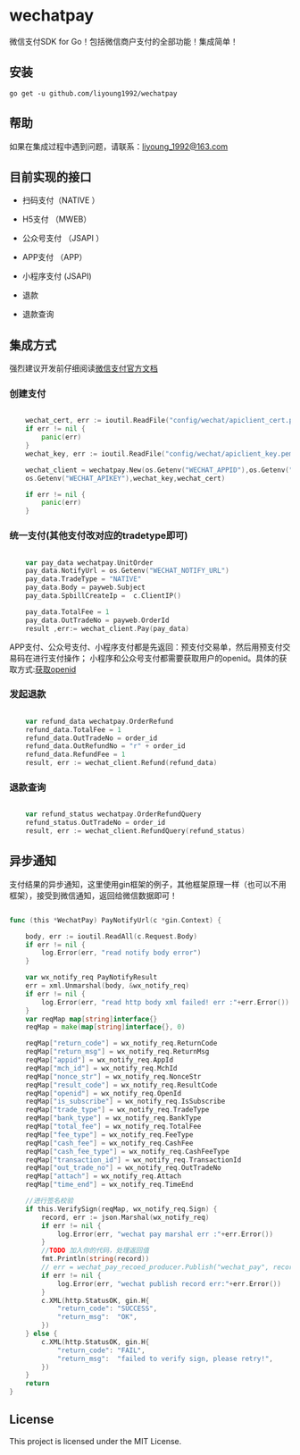 # wechatpay
微信支付SDK for Go！包括微信商户支付的全部功能！集成简单！


## 安装

`go get -u github.com/liyoung1992/wechatpay`

## 帮助
如果在集成过程中遇到问题，请联系：liyoung_1992@163.com

## 目前实现的接口

- 扫码支付（NATIVE ）

- H5支付 （MWEB）

- 公众号支付 （JSAPI ）

- APP支付 （APP）

- 小程序支付 (JSAPI)

- 退款

- 退款查询


## 集成方式
强烈建议开发前仔细阅读[微信支付官方文档](https://pay.weixin.qq.com/wiki/doc/api/index.html)


### 创建支付

```go

	wechat_cert, err := ioutil.ReadFile("config/wechat/apiclient_cert.pem")
	if err != nil {
		panic(err)
	}
	wechat_key, err := ioutil.ReadFile("config/wechat/apiclient_key.pem")

	wechat_client = wechatpay.New(os.Getenv("WECHAT_APPID"),os.Getenv("WECHAT_MCHID"),
	os.Getenv("WECHAT_APIKEY"),wechat_key,wechat_cert)

	if err != nil {
		panic(err)
	}

```

### 统一支付(其他支付改对应的tradetype即可)

```go

	var pay_data wechatpay.UnitOrder
	pay_data.NotifyUrl = os.Getenv("WECHAT_NOTIFY_URL")
	pay_data.TradeType = "NATIVE"
	pay_data.Body = payweb.Subject
	pay_data.SpbillCreateIp =  c.ClientIP()

	pay_data.TotalFee = 1
	pay_data.OutTradeNo = payweb.OrderId
	result ,err:= wechat_client.Pay(pay_data)

```
APP支付、公众号支付、小程序支付都是先返回：预支付交易单，然后用预支付交易码在进行支付操作；
小程序和公众号支付都需要获取用户的openid。具体的获取方式:[获取openid](https://pay.weixin.qq.com/wiki/doc/api/jsapi.php?chapter=4_4)

### 发起退款

```go

	var refund_data wechatpay.OrderRefund
	refund_data.TotalFee = 1 
	refund_data.OutTradeNo = order_id
	refund_data.OutRefundNo = "r" + order_id
	refund_data.RefundFee = 1 
	result, err := wechat_client.Refund(refund_data)

```

### 退款查询

```go

	var refund_status wechatpay.OrderRefundQuery
	refund_status.OutTradeNo = order_id
	result, err := wechat_client.RefundQuery(refund_status)

```

## 异步通知

支付结果的异步通知，这里使用gin框架的例子，其他框架原理一样（也可以不用框架），接受到微信通知，返回给微信数据即可！
```go

func (this *WechatPay) PayNotifyUrl(c *gin.Context) {

	body, err := ioutil.ReadAll(c.Request.Body)
	if err != nil {
		log.Error(err, "read notify body error")
	}

	var wx_notify_req PayNotifyResult
	err = xml.Unmarshal(body, &wx_notify_req)
	if err != nil {
		log.Error(err, "read http body xml failed! err :"+err.Error())
	}
	var reqMap map[string]interface{}
	reqMap = make(map[string]interface{}, 0)

	reqMap["return_code"] = wx_notify_req.ReturnCode
	reqMap["return_msg"] = wx_notify_req.ReturnMsg
	reqMap["appid"] = wx_notify_req.AppId
	reqMap["mch_id"] = wx_notify_req.MchId
	reqMap["nonce_str"] = wx_notify_req.NonceStr
	reqMap["result_code"] = wx_notify_req.ResultCode
	reqMap["openid"] = wx_notify_req.OpenId
	reqMap["is_subscribe"] = wx_notify_req.IsSubscribe
	reqMap["trade_type"] = wx_notify_req.TradeType
	reqMap["bank_type"] = wx_notify_req.BankType
	reqMap["total_fee"] = wx_notify_req.TotalFee
	reqMap["fee_type"] = wx_notify_req.FeeType
	reqMap["cash_fee"] = wx_notify_req.CashFee
	reqMap["cash_fee_type"] = wx_notify_req.CashFeeType
	reqMap["transaction_id"] = wx_notify_req.TransactionId
	reqMap["out_trade_no"] = wx_notify_req.OutTradeNo
	reqMap["attach"] = wx_notify_req.Attach
	reqMap["time_end"] = wx_notify_req.TimeEnd

	//进行签名校验
	if this.VerifySign(reqMap, wx_notify_req.Sign) {
		record, err := json.Marshal(wx_notify_req)
		if err != nil {
			log.Error(err, "wechat pay marshal err :"+err.Error())
		}
		//TODO 加入你的代码，处理返回值
		fmt.Println(string(record))
		// err = wechat_pay_recoed_producer.Publish("wechat_pay", record)
		if err != nil {
			log.Error(err, "wechat publish record err:"+err.Error())
		}
		c.XML(http.StatusOK, gin.H{
			"return_code": "SUCCESS",
			"return_msg":  "OK",
		})
	} else {
		c.XML(http.StatusOK, gin.H{
			"return_code": "FAIL",
			"return_msg":  "failed to verify sign, please retry!",
		})
	}
	return
}

```

## License

This project is licensed under the MIT License.
